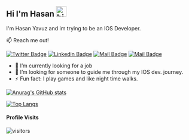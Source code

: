 ## Hi I'm Hasan <img src="https://user-images.githubusercontent.com/1303154/88677602-1635ba80-d120-11ea-84d8-d263ba5fc3c0.gif" width="28px" alt="hi">

I'm Hasan Yavuz and im trying to be an IOS Developer.

:mailbox: Reach me out!

[![Twitter Badge](https://img.shields.io/badge/-@Hasnayavzu-1ca0f1?style=flat&labelColor=1ca0f1&logo=twitter&logoColor=white&link=https://twitter.com/hasnayavzu)](https://twitter.com/hasnayavzu) [![Linkedin Badge](https://img.shields.io/badge/-Hasan-0e76a8?style=flat&labelColor=0e76a8&logo=linkedin&logoColor=white)](https://www.linkedin.com/in/hasan-yavuz-763aa9172/) [![Mail Badge](https://img.shields.io/badge/-@Hasnayavzu-e84393?style=flat&labelColor=e84393&logo=instagram&logoColor=white)](https://www.instagram.com/hasnayavzu/) [![Mail Badge](https://img.shields.io/badge/-Hasan.yavuz-c0392b?style=flat&labelColor=c0392b&logo=gmail&logoColor=white)](mailto:hasan.yavuz@ozu.edu.tr)

- 🔭 I’m currently looking for a job
- 🤔 I’m looking for someone to guide me through my IOS dev. journey.
- ⚡ Fun fact: I play games and like night time walks.

[![Anurag's GitHub stats](https://github-readme-stats.vercel.app/api?username=hasnayavzu)](https://github.com/anuraghazra/github-readme-stats)

[![Top Langs](https://github-readme-stats.vercel.app/api/top-langs/?username=hasnayavzu&langs_count=8)](https://github.com/anuraghazra/github-readme-stats)

#### Profile Visits

![visitors](https://visitor-badge.glitch.me/badge?page_id=hasnayavzu.hasnayavzu&left_color=red&right_color=gray)
